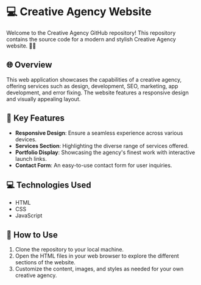 
# 💻 Creative Agency Website

Welcome to the Creative Agency GitHub repository! This repository contains the source code for a modern and stylish Creative Agency website. 🎨✨

## 🌐 Overview 

This web application showcases the capabilities of a creative agency, offering services such as design, development, SEO, marketing, app development, and error fixing. The website features a responsive design and visually appealing layout.

## 🌟 Key Features 

- **Responsive Design**: Ensure a seamless experience across various devices.
- **Services Section**: Highlighting the diverse range of services offered.
- **Portfolio Display**: Showcasing the agency's finest work with interactive launch links.
- **Contact Form**: An easy-to-use contact form for user inquiries.

## 💻 Technologies Used 

- HTML
- CSS
- JavaScript

## 🚀 How to Use 

1. Clone the repository to your local machine.
2. Open the HTML files in your web browser to explore the different sections of the website.
3. Customize the content, images, and styles as needed for your own creative agency.


